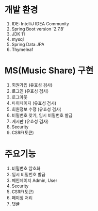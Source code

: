 # 개발 환경 
1. IDE: IntelliJ IDEA Community
2. Spring Boot version '2.7.8'
3. JDK 11
4. mysql
5. Spring Data JPA
6. Thymeleaf

# MS(Music Share) 구현
1. 회원가입 (유효성 검사)
2. 로그인 (유효성 검사)
3. 로그아웃 
4. 마이페이지 (유효성 검사)
5. 회원정보 수정 (유효성 검사)
6. 비밀번호 찾기, 임시 비밀번호 발급
7. 게시판 (유효성 검사)
8. Security
9. CSRF(토큰)

# 주요기능
1. 비밀번호 암호화
2. 임시 비밀번호 발급
3. 메인페이지 Admin, User
4. Security
5. CSRF(토큰)
6. 페이징 처리
7. 댓글
